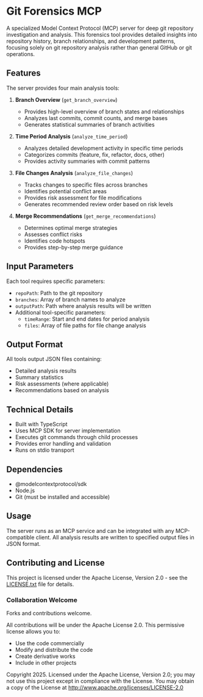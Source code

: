 # Git Forensics MCP

A specialized Model Context Protocol (MCP) server for deep git repository investigation and analysis. This forensics tool provides detailed insights into repository history, branch relationships, and development patterns, focusing solely on git repository analysis rather than general GitHub or git operations.

## Features

The server provides four main analysis tools:

1. **Branch Overview** (`get_branch_overview`)
   - Provides high-level overview of branch states and relationships
   - Analyzes last commits, commit counts, and merge bases
   - Generates statistical summaries of branch activities

2. **Time Period Analysis** (`analyze_time_period`)
   - Analyzes detailed development activity in specific time periods
   - Categorizes commits (feature, fix, refactor, docs, other)
   - Provides activity summaries with commit patterns

3. **File Changes Analysis** (`analyze_file_changes`)
   - Tracks changes to specific files across branches
   - Identifies potential conflict areas
   - Provides risk assessment for file modifications
   - Generates recommended review order based on risk levels

4. **Merge Recommendations** (`get_merge_recommendations`)
   - Determines optimal merge strategies
   - Assesses conflict risks
   - Identifies code hotspots
   - Provides step-by-step merge guidance

## Input Parameters

Each tool requires specific parameters:

- `repoPath`: Path to the git repository
- `branches`: Array of branch names to analyze
- `outputPath`: Path where analysis results will be written
- Additional tool-specific parameters:
  - `timeRange`: Start and end dates for period analysis
  - `files`: Array of file paths for file change analysis

## Output Format

All tools output JSON files containing:
- Detailed analysis results
- Summary statistics
- Risk assessments (where applicable)
- Recommendations based on analysis

## Technical Details

- Built with TypeScript
- Uses MCP SDK for server implementation
- Executes git commands through child processes
- Provides error handling and validation
- Runs on stdio transport

## Dependencies

- @modelcontextprotocol/sdk
- Node.js
- Git (must be installed and accessible)

## Usage

The server runs as an MCP service and can be integrated with any MCP-compatible client. All analysis results are written to specified output files in JSON format.

## Contributing and License

This project is licensed under the Apache License, Version 2.0 - see the [LICENSE.txt](LICENSE.txt) file for details.

### Collaboration Welcome
Forks and contributions welcome. 

All contributions will be under the Apache License 2.0. This permissive license allows you to:
- Use the code commercially
- Modify and distribute the code
- Create derivative works
- Include in other projects

Copyright 2025. Licensed under the Apache License, Version 2.0; you may not use this project except in compliance with the License. You may obtain a copy of the License at http://www.apache.org/licenses/LICENSE-2.0